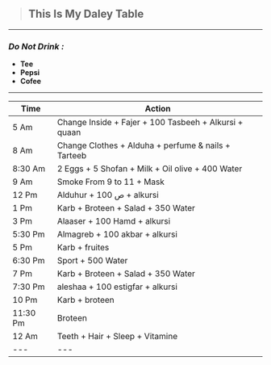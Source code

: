 
> ## This Is My Daley Table

---
### ***Do Not Drink :*** 
- **Tee** 
- **Pepsi**
- **Cofee**

---
| Time | Action |
|-------------------------|-------------------------|
|5 Am|Change Inside + Fajer + 100 Tasbeeh + Alkursi + quaan|
|8 Am|Change Clothes + Alduha + perfume & nails + Tarteeb|
|8:30 Am|2 Eggs + 5 Shofan + Milk + Oil olive + 400 Water|
|9 Am|Smoke From 9 to 11 + Mask|
|12 Pm|Alduhur + 100 ص + alkursi|
|1 Pm|Karb + Broteen + Salad + 350 Water|
|3 Pm|Alaaser + 100 Hamd + alkursi|
|5:30 Pm|Almagreb + 100 akbar + alkursi|
|5 Pm|Karb + fruites|
|6:30 Pm|Sport + 500 Water|
|7 Pm|Karb + Broteen + Salad + 350 Water|
|7:30 Pm|aleshaa + 100 estigfar + alkursi|
|10 Pm|Karb + broteen|
|11:30 Pm|Broteen|
|12 Am|Teeth + Hair + Sleep + Vitamine|
|---|---|  

